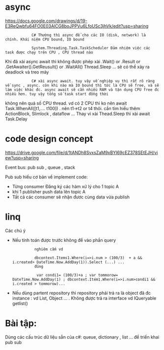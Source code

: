 # async

https://docs.google.com/drawings/d/19-E3ReQwbfu64FO0E03AlCG8boJPPVu6LfoUSc3jhVk/edit?usp=sharing

                C# Thường thì async để cho các IO (disk, network) là chính. Khái niệm CPU bound, IO bound 

                System.Threading.Task.TaskScheduler Đảm nhiệm việc các task được chạy trên CPU , CPU thread nào

Khi đã xài async await thì không được phép xài .Wait() or .Result or .GetAwaiter().GetReusult() or .WaitAll() Thread.Sleep ... sẽ có thể xảy ra deadlock và treo máy 

                C# xài async await. tuy vậy về nghiệp vụ thì rất rõ ràng về sync , async. còn khi nào mà IO bound thì tức là CPU sẽ free, và sẽ làm việc khác đc. async await sẽ cần nhiều RAM và tận dụng CPU free đc nhiều hơn. tuy vậy tổng số task start đồng thời 
                
không nên quá số CPU thread. vd có 2 CPU thì ko nên await Task.WhenAll([t1,.... t100]) 
. nên t1->t2 or t4 thôi. cần tìm hiều thêm ActionBlock, Slimlock , dataflow …
Thay vì xài Thead.Sleep thì xài await Task.Delay


# code design concept

https://drive.google.com/file/d/1tANDh8SvxsZaM9xBYI69cEZ378SEtEJH/view?usp=sharing 

Event bus: pub sub , queue , stack

Pub sub hiểu cơ bản về implement code: 

- Từng consumer Đăng ký các hàm xử lý cho 1 topic A
- khi 1 publisher push data lên topic A
- Tất cả các consumer sẽ nhận đươc cùng data vừa publish


# linq 

Các chú ý

- Nếu tính toán được trước không để vào phần query

                nghiêm cấm vd 
                
                dbcontext.Items1.Where(i=>i.num > (100/3)  + a && i.created> DateTime.Now.AddDay(1)).Select (...) ...
                đúng 
                
                 var condi1= (100/3)+a ; var tommorow= DateTime.Now.AddDay(1) ; dbcontext.Itém1.Where(i=>i.num>condi1 && i.created > tommorow)...

- Nếu dùng partent repository thì repository phải trả ra là object đã đc instance : vd List, Object ... . Không được trả ra interface vd IQueryable<Class1> getlist()


# Bài tập:

Dùng các cấu trúc dữ liệu sẵn của c#: queue, dictionary , list ...
để triển khai pub sub